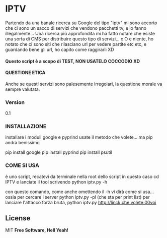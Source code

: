 # IPTV
Partendo da una banale ricerca su Google del tipo "iptv"
mi sono accorto che ci sono un sacco di servizi che 
vendono pacchetti tv, e lo fanno illegalmente...
Una ricerca più approfondita mi ha fatto notare che
esiste una sorta di CMS per distribuire questo tipo di
servizi... o.O 
e niente, ho notato che ci sono siti che rilasciano url per 
vedere partite etc etc, e guardando bene gli url,
ho capito come raggirarli XD

#### Questo script è a scopo di TEST, NON USATELO COCCODIO XD

#### QUESTIONE ETICA
Anche se questi servizi sono palesemente irregolari,
la questione morale va sempre valutata.


### Version
0.1

### INSTALLAZIONE
installare i moduli google e pyprind
usate il metodo che volete... ma pip andrà benissimo

pip install google
pip install pyprind
pip install psutil

### COME SI USA
è uno script, recatevi da terminale nella root dello script
in questo caso cd IPTV 
e lanciate il tool scrivendo python iptv.py -h

con questo comando, come anche omettendo il -h 
vi dirà come si usa... ossia per cercare i server
python iptv.py -pl (che sta per print list)
per lanciare l'attacco forza bruta, python iptv.py http://linck.che.volete:00voi

License
----
MIT
**Free Software, Hell Yeah!**
